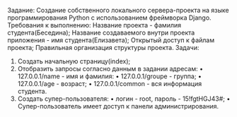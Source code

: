 Задание:
Создание собственного локального сервера-проекта на языке программирования Python с использованием фреймворка Django.
Требования к выполнению:
Название проекта -  фамилия студента(Беседина);
Название создаваемого внутри проекта приложения - имя студента(Елизавета);
Открытый доступ к файлам проекта;
Правильная организация структуры проекта.
Задачи:
1. Создать начальную страницу(index);
2. Отобразить запросы согласно данным в задании адресам:
    • 127.0.0.1/name - имя и фамилия:
    • 127.0.0.1/groupe - группа;
    • 127.0.0.1/age - возраст;
    • 127.0.0.1/common - вся информация студента.
3. Создать супер-пользователя:
    • логин - root, пароль - 15!fgtHGJ43#;
    • Cупер-пользователь имеет доступ к панели администрирования.
